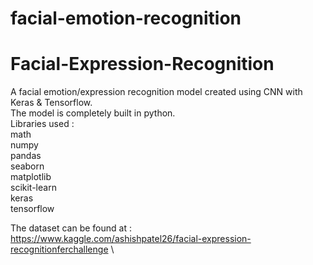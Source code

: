 # facial-emotion-recognition

# Facial-Expression-Recognition

A facial emotion/expression recognition model created using CNN with Keras &amp; Tensorflow.\
The model is completely built in python.\
Libraries used :\
math\
numpy\
pandas\
seaborn\
matplotlib\
scikit-learn\
keras\
tensorflow

The dataset can be found at : https://www.kaggle.com/ashishpatel26/facial-expression-recognitionferchallenge \
